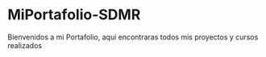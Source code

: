 # MiPortafolio-SDMR
Bienvenidos a mi Portafolio, aquí encontraras todos mis proyectos y cursos realizados
